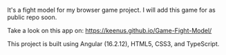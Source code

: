 It's a fight model for my browser game project. I will add this game for as public repo soon.

Take a look on this app on: https://keenus.github.io/Game-Fight-Model/

This project is built using Angular (16.2.12), HTML5, CSS3, and TypeScript.
